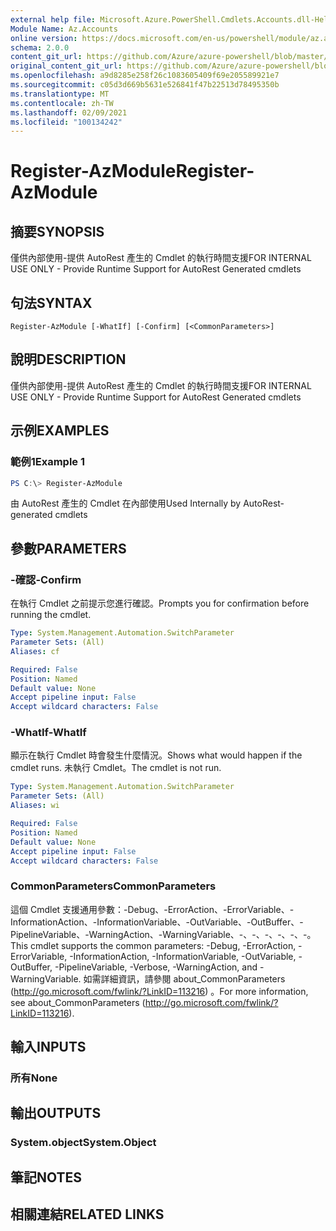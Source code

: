 ```yaml
---
external help file: Microsoft.Azure.PowerShell.Cmdlets.Accounts.dll-Help.xml
Module Name: Az.Accounts
online version: https://docs.microsoft.com/en-us/powershell/module/az.accounts/register-azmodule
schema: 2.0.0
content_git_url: https://github.com/Azure/azure-powershell/blob/master/src/Accounts/Accounts/help/Register-AzModule.md
original_content_git_url: https://github.com/Azure/azure-powershell/blob/master/src/Accounts/Accounts/help/Register-AzModule.md
ms.openlocfilehash: a9d8285e258f26c1083605409f69e205589921e7
ms.sourcegitcommit: c05d3d669b5631e526841f47b22513d78495350b
ms.translationtype: MT
ms.contentlocale: zh-TW
ms.lasthandoff: 02/09/2021
ms.locfileid: "100134242"
---
```

# <span data-ttu-id="1af53-101">Register-AzModule</span><span class="sxs-lookup"><span data-stu-id="1af53-101">Register-AzModule</span></span>

## <span data-ttu-id="1af53-102">摘要</span><span class="sxs-lookup"><span data-stu-id="1af53-102">SYNOPSIS</span></span>
<span data-ttu-id="1af53-103">僅供內部使用-提供 AutoRest 產生的 Cmdlet 的執行時間支援</span><span class="sxs-lookup"><span data-stu-id="1af53-103">FOR INTERNAL USE ONLY - Provide Runtime Support for AutoRest Generated cmdlets</span></span>

## <span data-ttu-id="1af53-104">句法</span><span class="sxs-lookup"><span data-stu-id="1af53-104">SYNTAX</span></span>

```
Register-AzModule [-WhatIf] [-Confirm] [<CommonParameters>]
```

## <span data-ttu-id="1af53-105">說明</span><span class="sxs-lookup"><span data-stu-id="1af53-105">DESCRIPTION</span></span>
<span data-ttu-id="1af53-106">僅供內部使用-提供 AutoRest 產生的 Cmdlet 的執行時間支援</span><span class="sxs-lookup"><span data-stu-id="1af53-106">FOR INTERNAL USE ONLY - Provide Runtime Support for AutoRest Generated cmdlets</span></span>

## <span data-ttu-id="1af53-107">示例</span><span class="sxs-lookup"><span data-stu-id="1af53-107">EXAMPLES</span></span>

### <span data-ttu-id="1af53-108">範例1</span><span class="sxs-lookup"><span data-stu-id="1af53-108">Example 1</span></span>
```powershell
PS C:\> Register-AzModule
```

<span data-ttu-id="1af53-109">由 AutoRest 產生的 Cmdlet 在內部使用</span><span class="sxs-lookup"><span data-stu-id="1af53-109">Used Internally by AutoRest-generated cmdlets</span></span>

## <span data-ttu-id="1af53-110">參數</span><span class="sxs-lookup"><span data-stu-id="1af53-110">PARAMETERS</span></span>

### <span data-ttu-id="1af53-111">-確認</span><span class="sxs-lookup"><span data-stu-id="1af53-111">-Confirm</span></span>
<span data-ttu-id="1af53-112">在執行 Cmdlet 之前提示您進行確認。</span><span class="sxs-lookup"><span data-stu-id="1af53-112">Prompts you for confirmation before running the cmdlet.</span></span>

```yaml
Type: System.Management.Automation.SwitchParameter
Parameter Sets: (All)
Aliases: cf

Required: False
Position: Named
Default value: None
Accept pipeline input: False
Accept wildcard characters: False
```

### <span data-ttu-id="1af53-113">-WhatIf</span><span class="sxs-lookup"><span data-stu-id="1af53-113">-WhatIf</span></span>
<span data-ttu-id="1af53-114">顯示在執行 Cmdlet 時會發生什麼情況。</span><span class="sxs-lookup"><span data-stu-id="1af53-114">Shows what would happen if the cmdlet runs.</span></span> <span data-ttu-id="1af53-115">未執行 Cmdlet。</span><span class="sxs-lookup"><span data-stu-id="1af53-115">The cmdlet is not run.</span></span>

```yaml
Type: System.Management.Automation.SwitchParameter
Parameter Sets: (All)
Aliases: wi

Required: False
Position: Named
Default value: None
Accept pipeline input: False
Accept wildcard characters: False
```

### <span data-ttu-id="1af53-116">CommonParameters</span><span class="sxs-lookup"><span data-stu-id="1af53-116">CommonParameters</span></span>
<span data-ttu-id="1af53-117">這個 Cmdlet 支援通用參數：-Debug、-ErrorAction、-ErrorVariable、-InformationAction、-InformationVariable、-OutVariable、-OutBuffer、-PipelineVariable、-WarningAction、-WarningVariable、-、-、-、-、-、-。</span><span class="sxs-lookup"><span data-stu-id="1af53-117">This cmdlet supports the common parameters: -Debug, -ErrorAction, -ErrorVariable, -InformationAction, -InformationVariable, -OutVariable, -OutBuffer, -PipelineVariable, -Verbose, -WarningAction, and -WarningVariable.</span></span> <span data-ttu-id="1af53-118">如需詳細資訊，請參閱 about_CommonParameters (http://go.microsoft.com/fwlink/?LinkID=113216) 。</span><span class="sxs-lookup"><span data-stu-id="1af53-118">For more information, see about_CommonParameters (http://go.microsoft.com/fwlink/?LinkID=113216).</span></span>

## <span data-ttu-id="1af53-119">輸入</span><span class="sxs-lookup"><span data-stu-id="1af53-119">INPUTS</span></span>

### <span data-ttu-id="1af53-120">所有</span><span class="sxs-lookup"><span data-stu-id="1af53-120">None</span></span>

## <span data-ttu-id="1af53-121">輸出</span><span class="sxs-lookup"><span data-stu-id="1af53-121">OUTPUTS</span></span>

### <span data-ttu-id="1af53-122">System.object</span><span class="sxs-lookup"><span data-stu-id="1af53-122">System.Object</span></span>
## <span data-ttu-id="1af53-123">筆記</span><span class="sxs-lookup"><span data-stu-id="1af53-123">NOTES</span></span>

## <span data-ttu-id="1af53-124">相關連結</span><span class="sxs-lookup"><span data-stu-id="1af53-124">RELATED LINKS</span></span>
